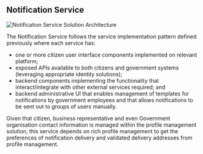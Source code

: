 ## Notification Service

![Notification Service Solution Architecture](images/notification-service-solution-architecture.png)

The Notification Service follows the service implementation pattern defined previously where each service has:

- one or more citizen user interface components implemented on relevant platform;
- exposed APIs available to both citizens and government systems (leveraging appropriate identity
solutions);
- backend components implementing the functionality that interact/integrate with other external
services required; and
- backend administrative UI that enables management of templates for notifications by government
employees and that allows notifications to be sent out to groups of users manually.

Given that citizen, business representative and even Government organisation contact information is managed
within the profile management solution, this service depends on rich profile management to get the preferences of notification delivery and validated delivery addresses from profile management.
